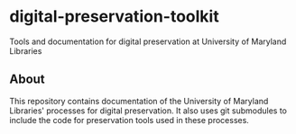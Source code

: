 # digital-preservation-toolkit

Tools and documentation for digital preservation at University of
Maryland Libraries

## About

This repository contains documentation of the University of Maryland
Libraries' processes for digital preservation. It also uses git submodules
to include the code for preservation tools used in these processes.
